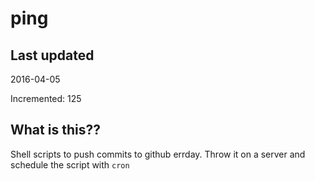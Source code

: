 # ping

## Last updated
2016-04-05

Incremented: 125

## What is this?? 
Shell scripts to push commits to github errday. Throw it on a server and schedule the script with `cron`

